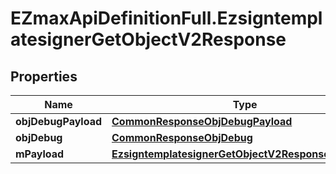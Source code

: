# EZmaxApiDefinitionFull.EzsigntemplatesignerGetObjectV2Response

## Properties

Name | Type | Description | Notes
------------ | ------------- | ------------- | -------------
**objDebugPayload** | [**CommonResponseObjDebugPayload**](CommonResponseObjDebugPayload.md) |  | 
**objDebug** | [**CommonResponseObjDebug**](CommonResponseObjDebug.md) |  | [optional] 
**mPayload** | [**EzsigntemplatesignerGetObjectV2ResponseMPayload**](EzsigntemplatesignerGetObjectV2ResponseMPayload.md) |  | 


